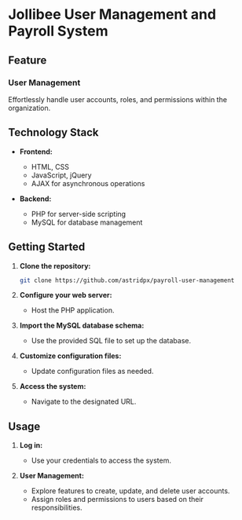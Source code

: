 # Jollibee User Management and Payroll System

## Feature

### User Management

Effortlessly handle user accounts, roles, and permissions within the organization.

## Technology Stack

- **Frontend:**
  - HTML, CSS
  - JavaScript, jQuery
  - AJAX for asynchronous operations

- **Backend:**
  - PHP for server-side scripting
  - MySQL for database management

## Getting Started

1. **Clone the repository:**
    ```bash
    git clone https://github.com/astridpx/payroll-user-management
    ```

2. **Configure your web server:**
   - Host the PHP application.
   
3. **Import the MySQL database schema:**
   - Use the provided SQL file to set up the database.

4. **Customize configuration files:**
   - Update configuration files as needed.

5. **Access the system:**
   - Navigate to the designated URL.

## Usage

1. **Log in:**
   - Use your credentials to access the system.

2. **User Management:**
   - Explore features to create, update, and delete user accounts.
   - Assign roles and permissions to users based on their responsibilities.

<!--## License

This project is licensed under the [MIT License](LICENSE.md).

## Contact

For inquiries or support, please contact [your contact email]. -->


